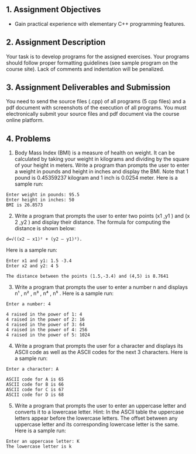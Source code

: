 ## 1. Assignment Objectives
- Gain practical experience with elementary C++ programming features.

## 2. Assignment Description
Your task is to develop programs for the assigned exercises. Your programs should
follow proper formatting guidelines (see sample program on the course site). Lack of
comments and indentation will be penalized.

## 3. Assignment Deliverables and Submission
You need to send the source files (.cpp) of all programs (5 cpp files) and a pdf document
with screenshots of the execution of all programs. You must electronically submit your
source files and pdf document via the course online platform.

## 4. Problems
1. Body Mass Index (BMI) is a measure of health on weight. It can be calculated by
taking your weight in kilograms and dividing by the square of your height in meters.
Write a program than prompts the user to enter a weight in pounds and height in
inches and display the BMI. Note that 1 pound is 0.45359237 kilogram and 1 inch is
0.0254 meter. Here is a sample run:

```
Enter weight in pounds: 95.5
Enter height in inches: 50
BMI is 26.8573
```

2. Write a program that prompts the user to enter two points (x1 ,y1 ) and (x 2 ,y2 ) and
display their distance. The formula for computing the distance is shown below:

`d=√((x2 – x1)² + (y2 – y1)²).`

Here is a sample run:

```
Enter x1 and y1: 1.5 -3.4
Enter x2 and y2: 4 5

The distance between the points (1.5,-3.4) and (4,5) is 8.7641
```

3. Write a program that prompts the user to enter a number n and displays n¹ , n² , n³ , n⁴ ,
n⁵ . Here is a sample run:

```
Enter a number: 4

4 raised in the power of 1: 4
4 raised in the power of 2: 16
4 raised in the power of 3: 64
4 raised in the power of 4: 256
4 raised in the power of 5: 1024
```

4. Write a program that prompts the user for a character and displays its ASCII code
as well as the ASCII codes for the next 3 characters. Here is a sample run:

```
Enter a character: A

ASCII code for A is 65
ASCII code for B is 66
ASCII code for C is 67
ASCII code for D is 68
```

5. Write a program that prompts the user to enter an uppercase letter and converts it to
a lowercase letter. Hint: In the ASCII table the uppercase letters appear before the
lowercase letters. The offset between any uppercase letter and its corresponding
lowercase letter is the same. Here is a sample run:

```
Enter an uppercase letter: K
The lowercase letter is k
```
